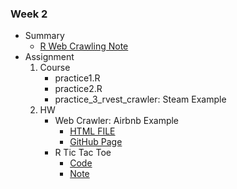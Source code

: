 ### Week 2

-   Summary
    -   [R Web Crawling Note](https://hackmd.io/MhrLLA_KT_S3IWxusi2MxQ)
-   Assignment
    1.  Course
        -   practice1.R
        -   practice2.R
        -   practice_3_rvest_crawler: Steam Example
    2.  HW
        -   Web Crawler: Airbnb Example
            - [HTML FILE](https://graduatecrisis.github.io/CSX-Data-Science/wk2/hw2_crawler/Readme.html)
            - [GitHub Page](https://graduatecrisis.github.io/CSX-Data-Science/wk2/hw2_crawler)
        -   R Tic Tac Toe
            - [Code](https://github.com/graduatecrisis/CSX-Data-Science/blob/master/wk2/hw2_%E5%9C%88%E5%9C%88%E5%8F%89%E5%8F%89.R)
            - [Note](https://hackmd.io/s/Ski000wK7)
